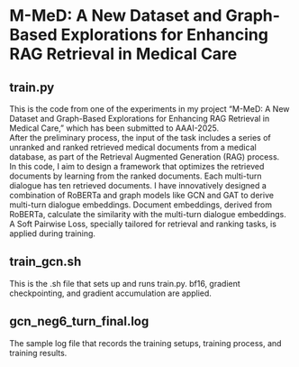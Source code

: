 # M-MeD: A New Dataset and Graph-Based Explorations for Enhancing RAG Retrieval in Medical Care

## train.py

This is the code from one of the experiments in my project “M-MeD: A New Dataset and Graph-Based Explorations for Enhancing RAG Retrieval in Medical Care,” which has been submitted to AAAI-2025. \
After the preliminary process, the input of the task includes a series of unranked and ranked retrieved medical documents from a medical database, as part of the Retrieval Augmented Generation (RAG) process. \
In this code, I aim to design a framework that optimizes the retrieved documents by learning from the ranked documents. Each multi-turn dialogue has ten retrieved documents. I have innovatively designed a combination of RoBERTa and graph models like GCN and GAT to derive multi-turn dialogue embeddings. Document embeddings, derived from RoBERTa, calculate the similarity with the multi-turn dialogue embeddings. A Soft Pairwise Loss, specially tailored for retrieval and ranking tasks, is applied during training.

## train_gcn.sh

This is the .sh file that sets up and runs train.py. bf16, gradient checkpointing, and gradient accumulation are applied.

## gcn_neg6_turn_final.log

The sample log file that records the training setups, training process, and training results.
